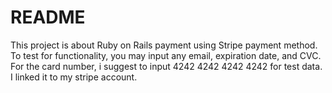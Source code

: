 # README

This project is about Ruby on Rails payment using Stripe payment method. To test for functionality, you may input any email, expiration date, and CVC. For the card number, i suggest to input 4242 4242 4242 4242 for test data. I linked it to my stripe account.
